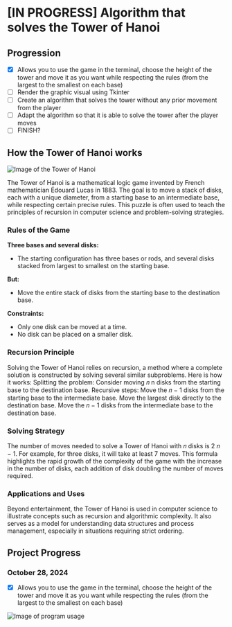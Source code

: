 # [IN PROGRESS] Algorithm that solves the Tower of Hanoi

## Progression 
- [X] Allows you to use the game in the terminal, choose the height of the tower and move it as you want while respecting the rules (from the largest to the smallest on each base)
- [ ] Render the graphic visual using Tkinter
- [ ] Create an algorithm that solves the tower without any prior movement from the player
- [ ] Adapt the algorithm so that it is able to solve the tower after the player moves
- [ ] FINISH?

## How the Tower of Hanoi works
![Image of the Tower of Hanoi](https://cdn.kastatic.org/ka-perseus-images/5b5fb2670c9a185b2666637461e40c805fcc9ea5.png)

The Tower of Hanoi is a mathematical logic game invented by French mathematician Édouard Lucas in 1883. The goal is to move a stack of disks, each with a unique diameter, from a starting base to an intermediate base, while respecting certain precise rules. This puzzle is often used to teach the principles of recursion in computer science and problem-solving strategies.

### Rules of the Game

**Three bases and several disks:**
- The starting configuration has three bases or rods, and several disks stacked from largest to smallest on the starting base.

**But:**
- Move the entire stack of disks from the starting base to the destination base.

**Constraints:**
- Only one disk can be moved at a time.
- No disk can be placed on a smaller disk.

### Recursion Principle

Solving the Tower of Hanoi relies on recursion, a method where a complete solution is constructed by solving several similar subproblems. Here is how it works: Splitting the problem: Consider moving 𝑛 n disks from the starting base to the destination base.
Recursive steps: Move the 𝑛 − 1 disks from the starting base to the intermediate base.
Move the largest disk directly to the destination base.
Move the 𝑛 − 1 disks from the intermediate base to the destination base.

### Solving Strategy

The number of moves needed to solve a Tower of Hanoi with 𝑛 disks is 2 𝑛 − 1. For example, for three disks, it will take at least 7 moves. This formula highlights the rapid growth of the complexity of the game with the increase in the number of disks, each addition of disk doubling the number of moves required.

### Applications and Uses

Beyond entertainment, the Tower of Hanoi is used in computer science to illustrate concepts such as recursion and algorithmic complexity. It also serves as a model for understanding data structures and process management, especially in situations requiring strict ordering.

## Project Progress

### October 28, 2024
- [X] Allows you to use the game in the terminal, choose the height of the tower and move it as you want while respecting the rules (from the largest to the smallest on each base)

![Image of program usage](https://github.com/user-attachments/assets/6fbe7d8d-ab3d-4f7c-840b-6dc976da570e)
